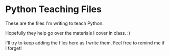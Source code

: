# Python Teaching Files

These are the files I'm writing to teach Python.

Hopefully they help go over the materials I cover in class. :)

I'll try to keep adding the files here as I write them. Feel free to remind me if I forget!
